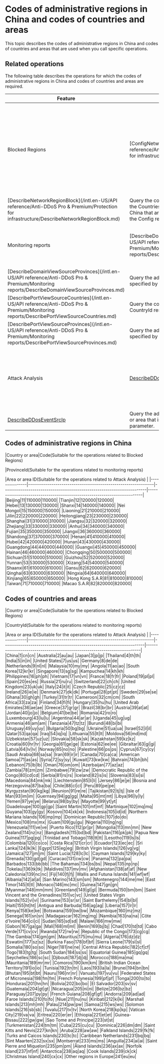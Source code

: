 # Codes of administrative regions in China and codes of countries and areas

This topic describes the codes of administrative regions in China and codes of countries and areas that are used when you call specific operations.

## Related operations

The following table describes the operations for which the codes of administrative regions in China and codes of countries and areas are required.

|Feature|Operation|Scenario|
|-------|---------|--------|
|Blocked Regions|[ConfigNetworkRegionBlock](/intl.en-US/API reference/Anti-DDoS Pro & Premium/Protection for infrastructure/ConfigNetworkRegionBlock.md)|Query the countries or areas that are specified by the Countries field and administrative regions in China that are specified by the Provinces field in the Config request parameter.|
|[DescribeNetworkRegionBlock](/intl.en-US/API reference/Anti-DDoS Pro & Premium/Protection for infrastructure/DescribeNetworkRegionBlock.md)|Query the countries or areas that are specified by the Countries field and administrative regions in China that are specified by the Provinces field in the Config response parameter.|
|Monitoring reports|[DescribeDomainViewSourceCountries](/intl.en-US/API reference/Anti-DDoS Pro & Premium/Monitoring reports/DescribeDomainViewSourceCountries.md)|Query the country or area that is specified by the CountryId response parameter.|
|[DescribeDomainViewSourceProvinces](/intl.en-US/API reference/Anti-DDoS Pro & Premium/Monitoring reports/DescribeDomainViewSourceProvinces.md)|Query the administrative region in China that is specified by the ProvinceId response parameter.|
|[DescribePortViewSourceCountries](/intl.en-US/API reference/Anti-DDoS Pro & Premium/Monitoring reports/DescribePortViewSourceCountries.md)|Query the country or area that is specified by the CountryId response parameter.|
|[DescribePortViewSourceProvinces](/intl.en-US/API reference/Anti-DDoS Pro & Premium/Monitoring reports/DescribePortViewSourceProvinces.md)|Query the administrative region in China that is specified by the ProvinceId response parameter.|
|Attack Analysis|[DescribeDDosEventArea]()|Query the administrative region in China, country, or area that is specified by the Area response parameter.|
|[DescribeDDosEventSrcIp]()|Query the administrative region in China, country, or area that is specified by theAreaId response parameter.|

## Codes of administrative regions in China

|Country or area|Code\(Suitable for the operations related to Blocked Regions\)

|ProvinceId\(Suitable for the operations related to monitoring reports\)

|Area or area ID\(Suitable for the operations related to Attack Analysis\) |
|---------------|----------------------------------------------------------------|-------------------------------------------------------------------------|---------------------------------------------------------------------------|
|Beijing|11|110000|110000|
|Tianjin|12|120000|120000|
|Hebei|13|130000|130000|
|Shanxi|14|140000|140000|
|Nei Mongol|15|150000|150000|
|Liaoning|21|210000|210000|
|Jilin|22|220000|220000|
|Heilongjiang|23|230000|230000|
|Shanghai|31|310000|310000|
|Jiangsu|32|320000|320000|
|Zhejiang|33|330000|330000|
|Anhui|34|340000|340000|
|Fujian|35|350000|350000|
|Jiangxi|36|360000|360000|
|Shandong|37|370000|370000|
|Henan|41|410000|410000|
|Hubei|42|420000|420000|
|Hunan|43|430000|430000|
|Guangdong|44|440000|440000|
|Guangxi|45|450000|450000|
|Hainan|46|460000|460000|
|Chongqing|50|500000|500000|
|Sichuan|51|510000|510000|
|Guizhou|52|520000|520000|
|Yunnan|53|530000|530000|
|Xizang|54|540000|540000|
|Shaanxi|61|610000|610000|
|Gansu|62|620000|620000|
|Qinghai|63|630000|630000|
|Ningxia|64|640000|640000|
|Xinjiang|65|650000|650000|
|Hong Kong S.A.R|81|810000|810000|
|Taiwan|71|710000|710000|
|Macao S.A.R|82|820000|820000|

## Codes of countries and areas

|Country or area|Code\(Suitable for the operations related to Blocked Regions\)

|CountryId\(Suitable for the operations related to monitoring reports\)

|Area or area ID\(Suitable for the operations related to Attack Analysis\) |
|---------------|----------------------------------------------------------------|------------------------------------------------------------------------|---------------------------------------------------------------------------|
|China|1|cn|cn|
|Australia|2|au|au|
|Japan|3|jp|jp|
|Thailand|4|th|th|
|India|5|in|in|
|United States|7|us|us|
|Germany|8|de|de|
|Netherlands|9|nl|nl|
|Malaysia|10|my|my|
|Angola|11|ao|ao|
|South Korea|12|kr|kr|
|Singapore|13|sg|sg|
|Kampuchea|14|kh|kh|
|Philippines|16|ph|ph|
|Vietnam|17|vn|vn|
|France|18|fr|fr|
|Poland|19|pl|pl|
|Spain|20|es|es|
|Russia|21|ru|ru|
|Switzerland|22|ch|ch|
|United Kingdom|23|uk|uk|
|Italy|24|it|it|
|Czech Republic|25|cz|cz|
|Ireland|26|ie|ie|
|Denmark|27|dk|dk|
|Portugal|28|pt|pt|
|Sweden|29|se|se|
|Ghana|30|gh|gh|
|Turkey|31|tr|tr|
|Cameroon|32|cm|cm|
|South Africa|33|za|za|
|Finland|34|fi|fi|
|Hungary|35|hu|hu|
|United Arab Emirates|36|ae|ae|
|Greece|37|gr|gr|
|Brazil|38|br|br|
|Austria|39|at|at|
|Jordan|40|jo|jo|
|Belgium|41|be|be|
|Romania|42|ro|ro|
|Luxembourg|43|lu|lu|
|Argentina|44|ar|ar|
|Uganda|45|ug|ug|
|Armenia|46|am|am|
|Tanzania|47|tz|tz|
|Burundi|48|bi|bi|
|Uruguay|49|uy|uy|
|Bulgaria|50|bg|bg|
|Ukraine|51|ua|ua|
|Israel|52|il|il|
|Qatar|53|qa|qa|
|Iraq|54|iq|iq|
|Lithuania|55|lt|lt|
|Moldova|56|md|md|
|Uzbekistan|57|uz|uz|
|Slovakia|58|sk|sk|
|Kazakhstan|59|kz|kz|
|Croatia|60|hr|hr|
|Georgia|61|ge|ge|
|Estonia|62|ee|ee|
|Gibraltar|63|gi|gi|
|Latvia|64|lv|lv|
|Norway|65|no|no|
|Palestine|66|ps|ps|
|Cyprus|67|cy|cy|
|Saudi Arabia|68|sa|sa|
|Iran|69|ir|ir|
|Canada|70|ca|ca|
|American Samoa|71|as|as|
|Syria|72|sy|sy|
|Kuwait|73|kw|kw|
|Bahrain|74|bh|bh|
|Lebanon|75|lb|lb|
|Oman|76|om|om|
|Azerbaijan|77|az|az|
|Zambia|78|zm|zm|
|Zimbabwe|79|zw|zw|
|Democratic Republic of the Congo|80|cd|cd|
|Serbia|81|rs|rs|
|Iceland|82|is|is|
|Slovenia|83|si|si|
|Macedonia|84|mk|mk|
|Liechtenstein|85|li|li|
|Jersey|86|je|je|
|Bosnia and Herzegovina|87|ba|ba|
|Chile|88|cl|cl|
|Peru|89|pe|pe|
|Kyrgyzstan|90|kg|kg|
|Reunion|91|re|re|
|Tajikistan|92|tj|tj|
|Isle of Man|93|im|im|
|Guernsey|94|gg|gg|
|Malta|95|mt|mt|
|Libya|96|ly|ly|
|Yemen|97|ye|ye|
|Belarus|98|by|by|
|Mayotte|99|yt|yt|
|Guadeloupe|100|gp|gp|
|Saint Martin|101|mf|mf|
|Martinique|102|mq|mq|
|Guyana|103|gy|gy|
|Kosovo|104|xk|xk|
|Indonesia|105|id|id|
|Northern Mariana Islands|106|mp|mp|
|Dominican Republic|107|do|do|
|Mexico|108|mx|mx|
|Guam|109|gu|gu|
|Nigeria|110|ng|ng|
|Venezuela|111|ve|ve|
|Puerto Rico|112|pr|pr|
|Mongolia|113|mn|mn|
|New Zealand|114|nz|nz|
|Bangladesh|115|bd|bd|
|Pakistan|116|pk|pk|
|Papua New Guinea|117|pg|pg|
|Trinidad and Tobago|118|tt|tt|
|Lesotho|119|ls|ls|
|Colombia|120|co|co|
|Costa Rica|121|cr|cr|
|Ecuador|123|ec|ec|
|Sri Lanka|124|lk|lk|
|Egypt|125|eg|eg|
|British Virgin Islands|126|vg|vg|
|Jamaica|127|jm|jm|
|Saint Lucia|128|lc|lc|
|Cayman Islands|129|ky|ky|
|Grenada|130|gd|gd|
|Curacao|131|cw|cw|
|Panama|132|pa|pa|
|Barbados|133|bb|bb|
|The Bahamas|134|bs|bs|
|Nepal|135|np|np|
|Tokelau|136|tk|tk|
|Maldives|137|mv|mv|
|Afghanistan|138|af|af|
|New Caledonia|139|nc|nc|
|Fiji|140|fj|fj|
|Wallis and Futuna Islands|141|wf|wf|
|Albania|142|al|al|
|San Marino|143|sm|sm|
|Montenegro|144|me|me|
|East Timor|145|tl|tl|
|Monaco|146|mc|mc|
|Guinea|147|gn|gn|
|Myanmar|148|mm|mm|
|Greenland|149|gl|gl|
|Bermuda|150|bm|bm|
|Saint Vincent and the Grenadines|151|vc|vc|
|United States Virgin Islands|152|vi|vi|
|Suriname|153|sr|sr|
|Saint Barthelemy|154|bl|bl|
|Haiti|155|ht|ht|
|Antigua and Barbuda|156|ag|ag|
|Liberia|157|lr|lr|
|Kenya|158|ke|ke|
|Botswana|159|bw|bw|
|Mozambique|160|mz|mz|
|Senegal|161|sn|sn|
|Madagascar|162|mg|mg|
|Namibia|163|na|na|
|Côte d'Ivoire|164|ci|ci|
|Sudan|165|sd|sd|
|Malawi|166|mw|mw|
|Gabon|167|ga|ga|
|Mali|168|ml|ml|
|Benin|169|bj|bj|
|Chad|170|td|td|
|Cabo Verde|171|cv|cv|
|Rwanda|172|rw|rw|
|Republic of the Congo|173|cg|cg|
|The Gambia|174|gm|gm|
|Mauritius|175|mu|mu|
|Algeria|176|dz|dz|
|Eswatini|177|sz|sz|
|Burkina Faso|178|bf|bf|
|Sierra Leone|179|sl|sl|
|Somalia|180|so|so|
|Niger|181|ne|ne|
|Central Africa Republic|182|cf|cf|
|Togo|183|tg|tg|
|South Sudan|184|ss|ss|
|Equatorial Guinea|185|gq|gq|
|Seychelles|186|sc|sc|
|Djibouti|187|dj|dj|
|Morocco|188|ma|ma|
|Mauritania|189|mr|mr|
|Comoros|190|km|km|
|British Indian Ocean Territory|191|io|io|
|Tunisia|192|tn|tn|
|Laos|193|la|la|
|Brunei|194|bn|bn|
|Bhutan|195|bt|bt|
|Nauru|196|nr|nr|
|Vanuatu|197|vu|vu|
|Federated States of Micronesia|198|fm|fm|
|French Polynesia|199|pf|pf|
|Tonga|200|to|to|
|Honduras|201|hn|hn|
|Bolivia|202|bo|bo|
|El Salvador|203|sv|sv|
|Guatemala|204|gt|gt|
|Nicaragua|205|ni|ni|
|Belize|206|bz|bz|
|Paraguay|207|py|py|
|French Guiana|208|gf|gf|
|Andorra|209|ad|ad|
|Faroe Islands|210|fo|fo|
|Niue|211|nu|nu|
|Kiribati|212|ki|ki|
|Marshall Islands|213|mh|mh|
|Palau|214|pw|pw|
|Samoa|215|ws|ws|
|Solomon Islands|216|sb|sb|
|Tuvalu|217|tv|tv|
|North Korea|218|kp|kp|
|Vatican City|219|va|va|
|Eritrea|220|er|er|
|Ethiopia|221|et|et|
|Guinea-Bissau|222|gw|gw|
|Sao Tome and Principe|223|st|st|
|Turkmenistan|224|tm|tm|
|Cuba|225|cu|cu|
|Dominica|226|dm|dm|
|Saint Kitts and Nevis|227|kn|kn|
|Aruba|228|aw|aw|
|Falkland Islands|229|fk|fk|
|Turks and Caicos Islands|230|tc|tc|
|Caribbean Netherlands|231|bq|bq|
|Sint Maarten|232|sx|sx|
|Montserrat|233|ms|ms|
|Anguilla|234|ai|ai|
|Saint Pierre and Miquelon|235|pm|pm|
|Åland Islands|236|ax|ax|
|Norfolk Island|237|nf|nf|
|Antarctica|238|aq|aq|
|Cook Islands|239|ck|ck|
|Christmas Island|240|cx|cx|
|Other regions in Europe|241|eu|eu|

